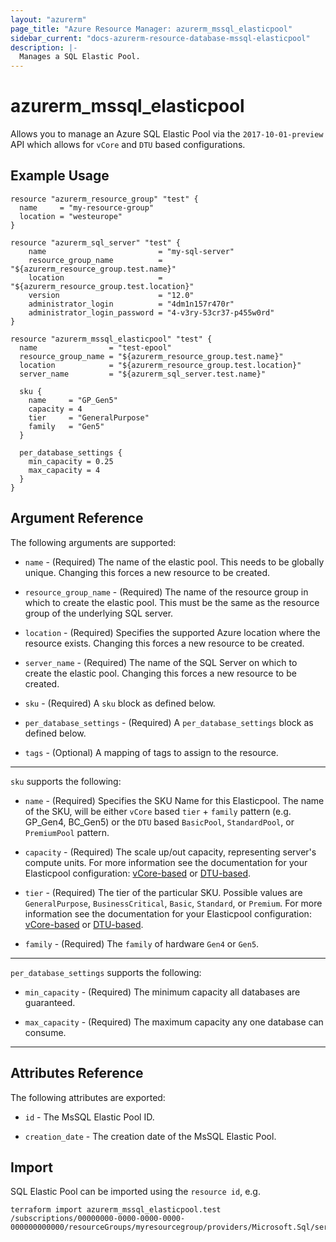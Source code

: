 ```yaml
---
layout: "azurerm"
page_title: "Azure Resource Manager: azurerm_mssql_elasticpool"
sidebar_current: "docs-azurerm-resource-database-mssql-elasticpool"
description: |-
  Manages a SQL Elastic Pool.
---
```


# azurerm_mssql_elasticpool

Allows you to manage an Azure SQL Elastic Pool via the `2017-10-01-preview` API which allows for `vCore` and `DTU` based configurations.

## Example Usage

```hcl
resource "azurerm_resource_group" "test" {
  name     = "my-resource-group"
  location = "westeurope"
}

resource "azurerm_sql_server" "test" {
    name                         = "my-sql-server"
    resource_group_name          = "${azurerm_resource_group.test.name}"
    location                     = "${azurerm_resource_group.test.location}"
    version                      = "12.0"
    administrator_login          = "4dm1n157r470r"
    administrator_login_password = "4-v3ry-53cr37-p455w0rd"
}

resource "azurerm_mssql_elasticpool" "test" {
  name                = "test-epool"
  resource_group_name = "${azurerm_resource_group.test.name}"
  location            = "${azurerm_resource_group.test.location}"
  server_name         = "${azurerm_sql_server.test.name}"

  sku {
    name     = "GP_Gen5"
    capacity = 4
    tier     = "GeneralPurpose"
    family   = "Gen5"
  }

  per_database_settings {
    min_capacity = 0.25
    max_capacity = 4
  }
}
```

## Argument Reference

The following arguments are supported:

* `name` - (Required) The name of the elastic pool. This needs to be globally unique. Changing this forces a new resource to be created.

* `resource_group_name` - (Required) The name of the resource group in which to create the elastic pool. This must be the same as the resource group of the underlying SQL server.

* `location` - (Required) Specifies the supported Azure location where the resource exists. Changing this forces a new resource to be created.

* `server_name` - (Required) The name of the SQL Server on which to create the elastic pool. Changing this forces a new resource to be created.

* `sku` - (Required) A `sku` block as defined below.

* `per_database_settings` - (Required) A `per_database_settings` block as defined below.

* `tags` - (Optional) A mapping of tags to assign to the resource.

---

`sku` supports the following:

* `name` - (Required) Specifies the SKU Name for this Elasticpool. The name of the SKU, will be either `vCore` based `tier` + `family` pattern (e.g. GP_Gen4, BC_Gen5) or the `DTU` based `BasicPool`, `StandardPool`, or `PremiumPool` pattern. 

* `capacity` - (Required) The scale up/out capacity, representing server's compute units. For more information see the documentation for your Elasticpool configuration: [vCore-based](https://docs.microsoft.com/en-us/azure/sql-database/sql-database-vcore-resource-limits-elastic-pools) or [DTU-based](https://docs.microsoft.com/en-us/azure/sql-database/sql-database-dtu-resource-limits-elastic-pools).

* `tier` - (Required) The tier of the particular SKU. Possible values are `GeneralPurpose`, `BusinessCritical`, `Basic`, `Standard`, or `Premium`. For more information see the documentation for your Elasticpool configuration: [vCore-based](https://docs.microsoft.com/en-us/azure/sql-database/sql-database-vcore-resource-limits-elastic-pools) or [DTU-based](https://docs.microsoft.com/en-us/azure/sql-database/sql-database-dtu-resource-limits-elastic-pools).

* `family` - (Required) The `family` of hardware `Gen4` or `Gen5`.

---

`per_database_settings` supports the following:

* `min_capacity` - (Required) The minimum capacity all databases are guaranteed.

* `max_capacity` - (Required) The maximum capacity any one database can consume.

---

## Attributes Reference

The following attributes are exported:

* `id` - The MsSQL Elastic Pool ID.

* `creation_date` - The creation date of the MsSQL Elastic Pool.

## Import

SQL Elastic Pool can be imported using the `resource id`, e.g.

```shell
terraform import azurerm_mssql_elasticpool.test /subscriptions/00000000-0000-0000-0000-000000000000/resourceGroups/myresourcegroup/providers/Microsoft.Sql/servers/myserver/elasticPools/myelasticpoolname
```
